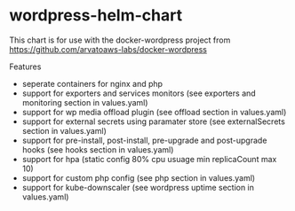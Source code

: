 # wordpress-helm-chart

This chart is for use with the docker-wordpress project from https://github.com/arvatoaws-labs/docker-wordpress

Features
* seperate containers for nginx and php
* support for exporters and services monitors (see exporters and monitoring section in values.yaml)
* support for wp media offload plugin (see offload section in values.yaml)
* support for external secrets using paramater store (see externalSecrets section in values.yaml)
* support for pre-install, post-install, pre-upgrade and post-upgrade hooks (see hooks section in values.yaml)
* support for hpa (static config 80% cpu usuage min replicaCount max 10)
* support for custom php config (see php section in values.yaml)
* support for kube-downscaler (see wordpress uptime section in values.yaml)
